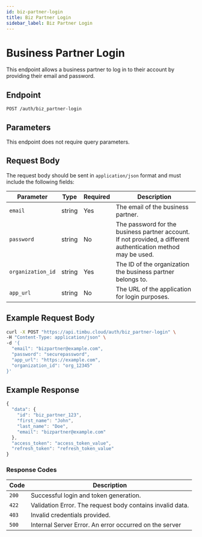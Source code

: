 ```yaml
---
id: biz-partner-login
title: Biz Partner Login
sidebar_label: Biz Partner Login
---
```


# Business Partner Login

This endpoint allows a business partner to log in to their account by providing their email and password.

## Endpoint

`POST /auth/biz_partner-login`

## Parameters

This endpoint does not require query parameters.

## Request Body

The request body should be sent in `application/json` format and must include the following fields:

| Parameter          | Type    | Required | Description                                                      |
|--------------------|---------|----------|------------------------------------------------------------------|
| `email`            | string  | Yes      | The email of the business partner.                               |
| `password`         | string  | No       | The password for the business partner account. If not provided, a different authentication method may be used. |
| `organization_id`  | string  | Yes      | The ID of the organization the business partner belongs to.      |
| `app_url`          | string  | No       | The URL of the application for login purposes.                   |          |

## Example Request Body

```bash
curl -X POST "https://api.timbu.cloud/auth/biz_partner-login" \
-H "Content-Type: application/json" \
-d '{
  "email": "bizpartner@example.com",
  "password": "securepassword",
  "app_url": "https://example.com",
  "organization_id": "org_12345"
}'
```

## Example Response

```jsx title="response"
{
  "data": {
    "id": "biz_partner_123",
    "first_name": "John",
    "last_name": "Doe",
    "email": "bizpartner@example.com"
  },
  "access_token": "access_token_value",
  "refresh_token": "refresh_token_value"
}

```

### Response Codes

| Code        | Description   |
|------------------|--------|
| `200`| Successful login and token generation. |
| `422`    | Validation Error. The request body contains invalid data. |
| `403`    | Invalid credentials provided. |
| `500`          | Internal Server Error. An error occurred on the server |
